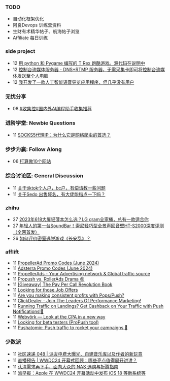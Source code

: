 ### TODO
-  自动化框架优化
-  阿良Devops 训练营资料
-  生财有术精华帖子、航海帖子浏览
-  Affiliate 每日训练

### side project
<!-- sideproject:START -->
-  12 [用 python 和 Pygame 编写的 T Rex 跑酷游戏。源代码在说明中](https://www.youtube.com/watch?v=pZySIXSelCA)
-  12 [控制台流媒体服务器 - DNS+RTMP 服务器，无需采集卡即可将控制台流媒体发送至个人电脑](https://github.com/Aioros/console-streaming-server)
-  12 [我开发了一款人工智能语音导览应用程序，但几乎没有用户](https://www.reddit.com/r/SideProject/comments/18gpp0e/ive_built_an_ai_audio_tour_app_but_have_almost_no/)<!-- sideproject:END -->


### 无忧分享
<!-- ruyo:START -->
-  08 [#收集控#国内外AI编程助手收集推荐](https://51.ruyo.net/18684.html)<!-- ruyo:END -->

### 进阶学堂: Newbie Questions
<!-- advertcn1:START -->
-  11 [SOCKS5代理IP：为什么它是网络爬虫的首选？](https://www.advertcn.com/thread-115303-1-1.html)<!-- advertcn1:END -->

### 步步为赢: Follow Along
<!-- advertcn2:START -->
-  06 [打算做10个网站](https://www.advertcn.com/thread-115247-1-1.html)<!-- advertcn2:END -->

### 综合讨论区: General Discussion
<!-- advertcn3:START -->
-  11 [关于tiktok个人户，bc户，有偿请教一些问题](https://www.advertcn.com/thread-115300-1-1.html)
-  11 [关于Sedo 出售域名，有大佬能指点一下吗？](https://www.advertcn.com/thread-115299-1-1.html)<!-- advertcn3:END -->


### zhihu
<!-- zhihu:START -->
-  27 [2023年618大屏轻薄本怎么选？LG gram全家桶，总有一款适合你](http://zhuanlan.zhihu.com/p/632641888?utm_campaign=rss&utm_medium=rss&utm_source=rss&utm_content=title)
-  27 [年轻人的第一台SoundBar！索尼轻巧型全景声回音壁HT-S2000深度评测（全网首发）](http://zhuanlan.zhihu.com/p/630990296?utm_campaign=rss&utm_medium=rss&utm_source=rss&utm_content=title)
-  26 [如何评价密室逃脱游戏《长安乱》？](http://www.zhihu.com/question/563950552/answer/3045961312?utm_campaign=rss&utm_medium=rss&utm_source=rss&utm_content=title)<!-- zhihu:END -->

### afflift
<!-- afflift:START -->
-  11 [PropellerAd Promo Codes &lpar;June 2024&rpar;](https://afflift.com/f/threads/propellerad-promo-codes-june-2024.13246/)
-  11 [Adsterra Promo Codes &lpar;June 2024&rpar;](https://afflift.com/f/threads/adsterra-promo-codes-june-2024.13269/)
-  11 [PropellerAds - Your Advertising network &amp; Global traffic source](https://afflift.com/f/threads/propellerads-your-advertising-network-global-traffic-source.244/)
-  11 [Propush vs. RollerAds Drama 😡](https://afflift.com/f/threads/propush-vs-rollerads-drama-%F0%9F%98%A1.12983/)
-  11 [[Giveaway] The Pay Per Call Revolution Book](https://afflift.com/f/threads/giveaway-the-pay-per-call-revolution-book.13270/)
-  11 [Looking for those Job Offers](https://afflift.com/f/threads/looking-for-those-job-offers.13271/)
-  11 [Are you making consistent profits with Pops/Push?](https://afflift.com/f/threads/are-you-making-consistent-profits-with-pops-push.13181/)
-  11 [ClickDealer - Join The Leaders Of Performance Marketing!](https://afflift.com/f/threads/clickdealer-join-the-leaders-of-performance-marketing.2440/)
-  11 [Running Traffic on Landings? Get Cashback on Your Traffic with Push Notifications!🚀](https://afflift.com/f/threads/running-traffic-on-landings-get-cashback-on-your-traffic-with-push-notifications-%F0%9F%9A%80.13268/)
-  11 [Webvõrk — Look at the CPA in a new way](https://afflift.com/f/threads/webv%C3%B5rk-%E2%80%94-look-at-the-cpa-in-a-new-way.2820/)
-  11 [Looking for beta testers &lpar;ProPush tool&rpar;](https://afflift.com/f/threads/looking-for-beta-testers-propush-tool.11522/)
-  11 [Pushatomic: Push traffic to rocket your campaigns 🚀](https://afflift.com/f/threads/pushatomic-push-traffic-to-rocket-your-campaigns-%F0%9F%9A%80.13084/)<!-- afflift:END -->

### 少数派
<!-- sspai:START -->
-  11 [社区速递 048 | 派友电费大曝光、自建音乐库以及作者的新玩意](https://sspai.com/post/89505)
-  11 [直播预告 | WWDC24 开幕式回顾：哪些亮点值得展开讲讲？](https://sspai.com/post/89432)
-  11 [认清需求再下手，面向大众的 NAS 选购与折腾指南](https://sspai.com/post/89214)
-  11 [派早报：Apple 在 WWDC24 开幕活动中发布 iOS 18 等新系统等](https://sspai.com/post/89498)<!-- sspai:END -->
